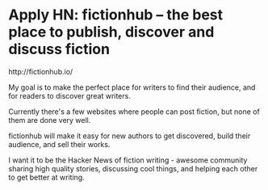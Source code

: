 # Apply HN: fictionhub – the best place to publish, discover and discuss fiction

http:&#x2F;&#x2F;fictionhub.io&#x2F;<p>My goal is to make the perfect place for writers to find their audience, and for readers to discover great writers.<p>Currently there&#x27;s a few websites where people can post fiction, but none of them are done very well.<p>fictionhub will make it easy for new authors to get discovered, build their audience, and sell their works.<p>I want it to be the Hacker News of fiction writing - awesome community sharing high quality stories, discussing cool things, and helping each other to get better at writing.
